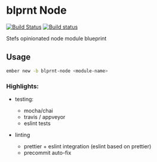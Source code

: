 # blprnt Node

[![Build Status](https://travis-ci.org/stefanpenner/blprnt-node.svg?branch=master)](https://travis-ci.org/stefanpenner/blprnt-node)
[![Build status](https://ci.appveyor.com/api/projects/status/bk9det385ffeal2k?svg=true)](https://ci.appveyor.com/project/embercli/blprnt-node)

Stefs opinionated node module blueprint


##  Usage

```sh
ember new -b blprnt-node <module-name>
```

### Highlights:

* testing:
  * mocha/chai
  * travis / appveyor
  * eslint tests

* linting
  * prettier + eslint integration (eslint based on prettier)
  * precommit auto-fix

